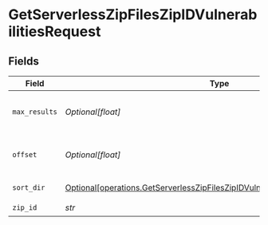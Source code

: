 # GetServerlessZipFilesZipIDVulnerabilitiesRequest


## Fields

| Field                                                                                                                                                                    | Type                                                                                                                                                                     | Required                                                                                                                                                                 | Description                                                                                                                                                              |
| ------------------------------------------------------------------------------------------------------------------------------------------------------------------------ | ------------------------------------------------------------------------------------------------------------------------------------------------------------------------ | ------------------------------------------------------------------------------------------------------------------------------------------------------------------------ | ------------------------------------------------------------------------------------------------------------------------------------------------------------------------ |
| `max_results`                                                                                                                                                            | *Optional[float]*                                                                                                                                                        | :heavy_minus_sign:                                                                                                                                                       | The number of entries to return (pagination)                                                                                                                             |
| `offset`                                                                                                                                                                 | *Optional[float]*                                                                                                                                                        | :heavy_minus_sign:                                                                                                                                                       | Return entries from this offset (pagination)                                                                                                                             |
| `sort_dir`                                                                                                                                                               | [Optional[operations.GetServerlessZipFilesZipIDVulnerabilitiesQueryParamSortDir]](../../models/operations/getserverlesszipfileszipidvulnerabilitiesqueryparamsortdir.md) | :heavy_minus_sign:                                                                                                                                                       | sorting direction                                                                                                                                                        |
| `zip_id`                                                                                                                                                                 | *str*                                                                                                                                                                    | :heavy_check_mark:                                                                                                                                                       | N/A                                                                                                                                                                      |